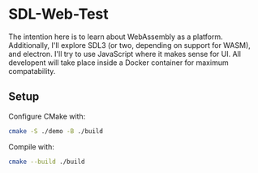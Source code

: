 # SDL-Web-Test

The intention here is to learn about WebAssembly as a platform. Additionally, I'll explore SDL3 (or two, depending on support for WASM), and electron. I'll try to use JavaScript where it makes sense for UI. All developent will take place inside a Docker container for maximum compatability.

## Setup

Configure CMake with:

```bash
cmake -S ./demo -B ./build
```

Compile with:

```bash
cmake --build ./build
```
